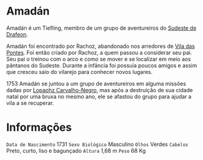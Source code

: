 <!-- TITLE: Amadán -->
<!-- SUBTITLE: Visão geral sobre Amadán -->

# Amadán
Amadán é um Tiefling, membro de um grupo de aventureiros do [Sudeste de Drafeon](http://localhost/lugares/plano-material/drafeon/sudeste-de-drafeon#sudeste-de-drafeon).

Amadán foi encontrado por Rachoz, abandonado nos arredores de [Vila das Pontes](http://localhost/lugares/plano-material/drafeon/sudeste-de-drafeon/vila-das-pontes#vila-das-pontes). Foi então criado por Rachoz, a quem passou a considerar seu pai. Seu pai o treinou com o arco e como se mover e se localizar em meio aos pântanos do Sudeste. Durante a infância foi possuía poucos amigos e assim que cresceu saio do vilarejo para conhecer novos lugares.

1753 Amadán se juntou a um grupo de aventureiros em alguma missões dadas por [Lopaohz Carvalho-Negro](http://localhost/individuos/lopaohz-carvalho-negro#lopaohz-carvalho-negro), mas após a destruição de sua cidade natal por uma bruxa no mesmo ano, ele se afastou do grupo para ajudar a vila a se recuperar.
# Informações
`Data de Nascimento` 1731 
`Sexo Biológico` Masculino
`Olhos` Verdes
`Cabelos` Preto, curto, liso e bagunçado
`Altura` 1,68 m
`Peso` 68 Kg

